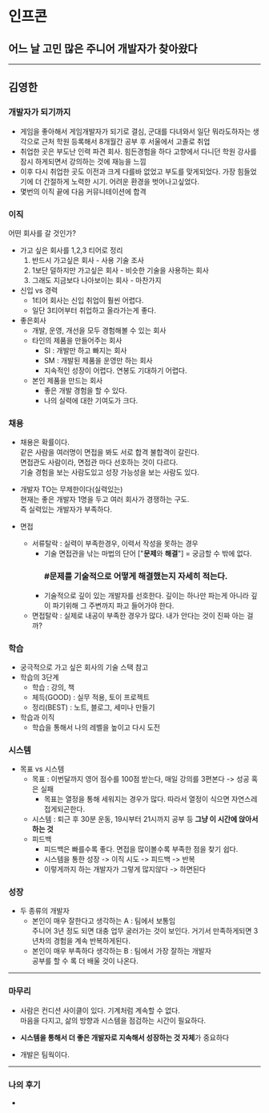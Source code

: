 # 인프콘

## 어느 날 고민 많은 주니어 개발자가 찾아왔다

---

## 김영한


### 개발자가 되기까지
 
* 게임을 좋아해서 게임개발자가 되기로 결심, 
군대를 다녀와서 일단 뭐라도하자는 생각으로 근처 학원 등록해서 8개월간 공부 후 서울에서 고졸로 취업
* 취업한 곳은 부도난 인력 파견 회사. 힘든경험을 하다 고향에서 다니던 학원 강사를 잠시 하게되면서 강의하는 것에 재능을 느낌
* 이후 다시 취업한 곳도 이전과 크게 다를바 없었고 부도를 맞게되었다. 가장 힘들었기에 더 간절하게 노력한 시기. 어려운 환경을 벗어나고싶었다.
* 몇번의 이직 끝에 다음 커뮤니테이션에 합격

### 이직
어떤 회사를 갈 것인가? 
* 가고 싶은 회사를 1,2,3 티어로 정리  
    1. 반드시 가고싶은 회사 - 사용 기술 조사
    2. 1보단 덜하지만 가고싶은 회사   - 비슷한 기술을 사용하는 회사
    3. 그래도 지금보다 나아보이는 회사  - 마찬가지
* 신입 vs 경력  
    - 1티어 회사는 신입 취업이 훨씬 어렵다.  
    - 일단 3티어부터 취업하고 올라가는게 좋다.
* 좋은회사
    - 개발, 운영, 개선을 모두 경험해볼 수 있는 회사
    - 타인의 제품을 만들어주는 회사
        - SI : 개발만 하고 빠지는 회사
        - SM : 개발된 제품을 운영만 하는 회사
        - 지속적인 성장이 어렵다. 연봉도 기대하기 어렵다.
    - 본인 제품을 만드는 회사
        - 좋은 개발 경험을 할 수 있다.  
        - 나의 실력에 대한 기여도가 크다.

### 채용

* 채용은 확률이다.  
같은 사람을 여러명이 면접을 봐도 서로 합격 불합격이 갈린다.  
면접관도 사람이라, 면접관 마다 선호하는 것이 다르다.  
기술 경험을 보는 사람도있고 성장 가능성을 보는 사람도 있다.

* 개발자 TO는 무제한이다(실력있는)  
현재는 좋은 개발자 1명을 두고 여러 회사가 경쟁하는 구도.  
즉 실력있는 개발자가 부족하다.  

* 면접
    - 서류탈락 : 실력이 부족한경우, 이력서 작성을 못하는 경우
        - 기술 면접관을 낚는 마법의 단어 ["**문제**와 **해결**"] = 궁금할 수 밖에 없다.  
            ### #**문제**를 **기술적**으로 어떻게 **해결**했는지 **자세히** 적는다.  
        - 기술적으로 깊이 있는 개발자를 선호한다. 깊이는 하나만 파는게 아니라 깊이 파기위해 그 주변까지 파고 들어가야 한다.  
    - 면접탈락 : 실제로 내공이 부족한 경우가 많다. 내가 안다는 것이 진짜 아는 걸까?

### 학습
 
* 궁극적으로 가고 싶은 회사의 기술 스택 참고
* 학습의 3단계
    - 학습 : 강의, 책
    - 체득(GOOD) : 실무 적용, 토이 프로젝트
    - 정리(BEST) : 노트, 블로그, 세미나 만들기
* 학습과 이직
    - 학습을 통해서 나의 레벨을 높이고 다시 도전

### 시스템

- 목표 vs 시스템
    - 목표 : 이번달까지 영어 점수를 100점 받는다, 매일 강의를 3편본다 -> 성공 혹은 실패
        - 목표는 열정을 통해 세워지는 경우가 많다. 따라서 열정이 식으면 자연스레 접게되곤한다.
    - 시스템 : 퇴근 후 30분 운동, 19시부터 21시까지 공부 등 **그냥 이 시간에 앉아서 하는 것**
    - 피드백
        - 피드백은 빠를수록 좋다. 면접을 많이볼수록 부족한 점을 찾기 쉽다.
        - 시스템을 통한 성장 -> 이직 시도 -> 피드백 -> 반복
        - 이렇게까지 하는 개발자가 그렇게 많지않다 -> 하면된다

### 성장
- 두 종류의 개발자
    - 본인이 매우 잘한다고 생각하는 A : 팀에서 보통임  
    주니어 3년 정도 되면 대충 업무 굴러가는 것이 보인다. 거기서 만족하게되면 3년차의 경험을 계속 반복하게된다.
    - 본인이 매우 부족하다 생각하는 B : 팀에서 가장 잘하는 개발자  
    공부를 할 수 록 더 배울 것이 나온다.

---

### 마무리
- 사람은 컨디션 사이클이 있다. 기계처럼 계속할 수 없다.  
마음을 다지고, 삶의 방향과 시스템을 점검하는 시간이 필요하다.  

- **시스템을 통해서 더 좋은 개발자로 지속해서 성장하는 것 자체**가 중요하다  

- 개발은 팀웍이다.

--- 
### 나의 후기

* 